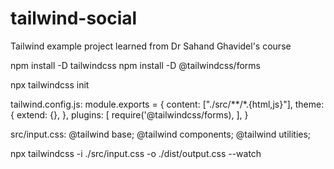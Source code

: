 # tailwind-social
Tailwind example project learned from Dr Sahand Ghavidel's course

npm install -D tailwindcss
npm install -D @tailwindcss/forms

npx tailwindcss init

tailwind.config.js:
module.exports = {
  content: ["./src/**/*.{html,js}"],
  theme: {
    extend: {},
  },
  plugins: [
    require('@tailwindcss/forms),
  ],
}

src/input.css:
@tailwind base;
@tailwind components;
@tailwind utilities;

npx tailwindcss -i ./src/input.css -o ./dist/output.css --watch

